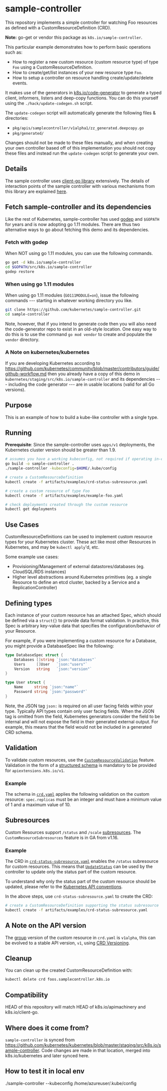 # sample-controller

This repository implements a simple controller for watching Foo resources as
defined with a CustomResourceDefinition (CRD).

**Note:** go-get or vendor this package as `k8s.io/sample-controller`.

This particular example demonstrates how to perform basic operations such as:

* How to register a new custom resource (custom resource type) of type `Foo` using a CustomResourceDefinition.
* How to create/get/list instances of your new resource type `Foo`.
* How to setup a controller on resource handling create/update/delete events.

It makes use of the generators in [k8s.io/code-generator](https://github.com/kubernetes/code-generator)
to generate a typed client, informers, listers and deep-copy functions. You can
do this yourself using the `./hack/update-codegen.sh` script.

The `update-codegen` script will automatically generate the following files &
directories:

* `pkg/apis/samplecontroller/v1alpha1/zz_generated.deepcopy.go`
* `pkg/generated/`

Changes should not be made to these files manually, and when creating your own
controller based off of this implementation you should not copy these files and
instead run the `update-codegen` script to generate your own.

## Details

The sample controller uses [client-go library](https://github.com/kubernetes/client-go/tree/master/tools/cache) extensively.
The details of interaction points of the sample controller with various mechanisms from this library are
explained [here](docs/controller-client-go.md).

## Fetch sample-controller and its dependencies

Like the rest of Kubernetes, sample-controller has used
[godep](https://github.com/tools/godep) and `$GOPATH` for years and is
now adopting go 1.11 modules.  There are thus two alternative ways to
go about fetching this demo and its dependencies.

### Fetch with godep

When NOT using go 1.11 modules, you can use the following commands.

```sh
go get -d k8s.io/sample-controller
cd $GOPATH/src/k8s.io/sample-controller
godep restore
```

### When using go 1.11 modules

When using go 1.11 modules (`GO111MODULE=on`), issue the following
commands --- starting in whatever working directory you like.

```sh
git clone https://github.com/kubernetes/sample-controller.git
cd sample-controller
```

Note, however, that if you intend to
generate code then you will also need the
code-generator repo to exist in an old-style location.  One easy way
to do this is to use the command `go mod vendor` to create and
populate the `vendor` directory.

### A Note on kubernetes/kubernetes

If you are developing Kubernetes according to
https://github.com/kubernetes/community/blob/master/contributors/guide/github-workflow.md
then you already have a copy of this demo in
`kubernetes/staging/src/k8s.io/sample-controller` and its dependencies
--- including the code generator --- are in usable locations
(valid for all Go versions).

## Purpose

This is an example of how to build a kube-like controller with a single type.

## Running

**Prerequisite**: Since the sample-controller uses `apps/v1` deployments, the Kubernetes cluster version should be greater than 1.9.

```sh
# assumes you have a working kubeconfig, not required if operating in-cluster
go build -o sample-controller .
./sample-controller -kubeconfig=$HOME/.kube/config

# create a CustomResourceDefinition
kubectl create -f artifacts/examples/crd-status-subresource.yaml

# create a custom resource of type Foo
kubectl create -f artifacts/examples/example-foo.yaml

# check deployments created through the custom resource
kubectl get deployments
```

## Use Cases

CustomResourceDefinitions can be used to implement custom resource types for your Kubernetes cluster.
These act like most other Resources in Kubernetes, and may be `kubectl apply`'d, etc.

Some example use cases:

* Provisioning/Management of external datastores/databases (eg. CloudSQL/RDS instances)
* Higher level abstractions around Kubernetes primitives (eg. a single Resource to define an etcd cluster, backed by a Service and a ReplicationController)

## Defining types

Each instance of your custom resource has an attached Spec, which should be defined via a `struct{}` to provide data format validation.
In practice, this Spec is arbitrary key-value data that specifies the configuration/behavior of your Resource.

For example, if you were implementing a custom resource for a Database, you might provide a DatabaseSpec like the following:

``` go
type DatabaseSpec struct {
	Databases []string `json:"databases"`
	Users     []User   `json:"users"`
	Version   string   `json:"version"`
}

type User struct {
	Name     string `json:"name"`
	Password string `json:"password"`
}
```

Note, the JSON tag `json:` is required on all user facing fields within your type. Typically API types contain only user facing fields. When the JSON tag is omitted from the field, Kubernetes generators consider the field to be internal and will not expose the field in their generated external output. For example, this means that the field would not be included in a generated CRD schema.

## Validation

To validate custom resources, use the [`CustomResourceValidation`](https://kubernetes.io/docs/tasks/access-kubernetes-api/extend-api-custom-resource-definitions/#validation) feature. Validation in the form of a [structured schema](https://kubernetes.io/docs/tasks/extend-kubernetes/custom-resources/custom-resource-definitions/#specifying-a-structural-schema) is mandatory to be provided for `apiextensions.k8s.io/v1`.

### Example

The schema in [`crd.yaml`](./artifacts/examples/crd.yaml) applies the following validation on the custom resource:
`spec.replicas` must be an integer and must have a minimum value of 1 and a maximum value of 10.

## Subresources

Custom Resources support `/status` and `/scale` [subresources](https://kubernetes.io/docs/tasks/access-kubernetes-api/custom-resources/custom-resource-definitions/#subresources). The `CustomResourceSubresources` feature is in GA from v1.16.

### Example

The CRD in [`crd-status-subresource.yaml`](./artifacts/examples/crd-status-subresource.yaml) enables the `/status` subresource for custom resources.
This means that [`UpdateStatus`](./controller.go) can be used by the controller to update only the status part of the custom resource.

To understand why only the status part of the custom resource should be updated, please refer to the [Kubernetes API conventions](https://git.k8s.io/community/contributors/devel/sig-architecture/api-conventions.md#spec-and-status).

In the above steps, use `crd-status-subresource.yaml` to create the CRD:

```sh
# create a CustomResourceDefinition supporting the status subresource
kubectl create -f artifacts/examples/crd-status-subresource.yaml
```

## A Note on the API version
The [group](https://kubernetes.io/docs/reference/using-api/#api-groups) version of the custom resource in `crd.yaml` is `v1alpha`, this can be evolved to a stable API version, `v1`, using [CRD Versioning](https://kubernetes.io/docs/tasks/extend-kubernetes/custom-resources/custom-resource-definition-versioning/).

## Cleanup

You can clean up the created CustomResourceDefinition with:
```sh
kubectl delete crd foos.samplecontroller.k8s.io
```

## Compatibility

HEAD of this repository will match HEAD of k8s.io/apimachinery and
k8s.io/client-go.

## Where does it come from?

`sample-controller` is synced from
https://github.com/kubernetes/kubernetes/blob/master/staging/src/k8s.io/sample-controller.
Code changes are made in that location, merged into k8s.io/kubernetes and
later synced here.

## How to test it in local env
./sample-controller --kubeconfig /home/azureuser/.kube/config

